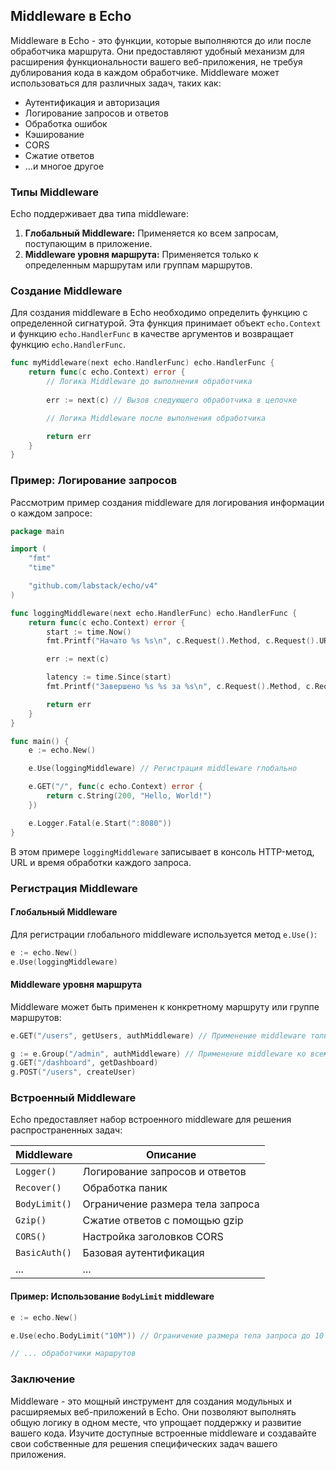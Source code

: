 ## Middleware в Echo

Middleware в Echo - это функции, которые выполняются до или после обработчика маршрута. Они предоставляют удобный механизм для расширения функциональности вашего веб-приложения, не требуя дублирования кода в каждом обработчике. Middleware может использоваться для различных задач, таких как:

- Аутентификация и авторизация
- Логирование запросов и ответов
- Обработка ошибок
- Кэширование
- CORS
- Сжатие ответов
- ...и многое другое

### Типы Middleware

Echo поддерживает два типа middleware:

1. **Глобальный Middleware:** Применяется ко всем запросам, поступающим в приложение.
2. **Middleware уровня маршрута:** Применяется только к определенным маршрутам или группам маршрутов.

### Создание Middleware

Для создания middleware в Echo необходимо определить функцию с определенной сигнатурой. Эта функция принимает объект `echo.Context` и функцию `echo.HandlerFunc` в качестве аргументов и возвращает функцию `echo.HandlerFunc`.

```go
func myMiddleware(next echo.HandlerFunc) echo.HandlerFunc {
    return func(c echo.Context) error {
        // Логика Middleware до выполнения обработчика
        
        err := next(c) // Вызов следующего обработчика в цепочке

        // Логика Middleware после выполнения обработчика

        return err 
    }
}
```

### Пример: Логирование запросов

Рассмотрим пример создания middleware для логирования информации о каждом запросе:

```go
package main

import (
	"fmt"
	"time"

	"github.com/labstack/echo/v4"
)

func loggingMiddleware(next echo.HandlerFunc) echo.HandlerFunc {
	return func(c echo.Context) error {
		start := time.Now()
		fmt.Printf("Начато %s %s\n", c.Request().Method, c.Request().URL)

		err := next(c)

		latency := time.Since(start)
		fmt.Printf("Завершено %s %s за %s\n", c.Request().Method, c.Request().URL, latency)

		return err
	}
}

func main() {
	e := echo.New()

	e.Use(loggingMiddleware) // Регистрация middleware глобально

	e.GET("/", func(c echo.Context) error {
		return c.String(200, "Hello, World!")
	})

	e.Logger.Fatal(e.Start(":8080"))
}
```

В этом примере `loggingMiddleware` записывает в консоль HTTP-метод, URL и время обработки каждого запроса.

### Регистрация Middleware

#### Глобальный Middleware

Для регистрации глобального middleware используется метод `e.Use()`:

```go
e := echo.New()
e.Use(loggingMiddleware) 
```

#### Middleware уровня маршрута

Middleware может быть применен к конкретному маршруту или группе маршрутов:

```go
e.GET("/users", getUsers, authMiddleware) // Применение middleware только к маршруту /users

g := e.Group("/admin", authMiddleware) // Применение middleware ко всем маршрутам группы /admin
g.GET("/dashboard", getDashboard)
g.POST("/users", createUser)
```

### Встроенный Middleware

Echo предоставляет набор встроенного middleware для решения распространенных задач:

| Middleware | Описание |
|---|---|
| `Logger()` | Логирование запросов и ответов |
| `Recover()` | Обработка паник |
| `BodyLimit()` | Ограничение размера тела запроса |
| `Gzip()` | Сжатие ответов с помощью gzip |
| `CORS()` | Настройка заголовков CORS |
| `BasicAuth()` | Базовая аутентификация |
| ... | ... |

#### Пример: Использование `BodyLimit` middleware

```go
e := echo.New()

e.Use(echo.BodyLimit("10M")) // Ограничение размера тела запроса до 10 мегабайт

// ... обработчики маршрутов
```

### Заключение

Middleware - это мощный инструмент для создания модульных и расширяемых веб-приложений в Echo. Они позволяют выполнять общую логику в одном месте, что упрощает поддержку и развитие вашего кода. Изучите доступные встроенные middleware и создавайте свои собственные для решения специфических задач вашего приложения.
